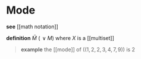 # Mode

**see** [[math notation]]

**definition** $\bar M\ (\,\lor M)$ where $X$ is a [[multiset]]

> **example** the [[mode]] of $((1, 2, 2, 3, 4, 7, 9))$ is $2$
